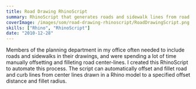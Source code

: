 ```yaml
---
title: Road Drawing RhinoScript
summary: RhinoScript that generates roads and sidewalk lines from road center lines
coverImage: /images/som/road-drawing-rhinoscript/RoadDrawingScript.png
skills: ["Rhino", "RhinoScript"]
date: "2010-12-28"
---
```


Members of the planning department in my office often needed to include roads and sidewalks in their drawings, and were spending a lot of time manually offsetting and filleting road center-lines. I created this RhinoScript to automate this process. The script can automatically offset and fillet road and curb lines from center lines drawn in a Rhino model to a specified offset distance and fillet radius.
